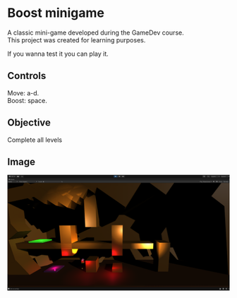 <h1>Boost minigame</h1>

A classic mini-game developed during the GameDev course.<br/>
This project was created for learning purposes.

If you wanna test it you can play it.
<h2>Controls</h2>
Move: a-d.<br/>
Boost: space.<br/>
<h2>Objective</h2>
Complete all levels

<h2>Image</h2>

![game](images/ProjectBoost.png)
